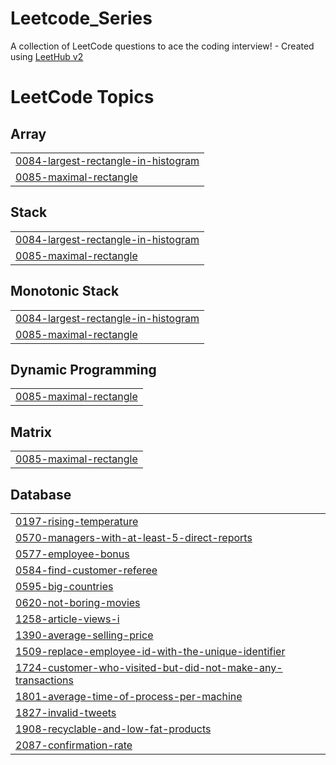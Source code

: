 # Leetcode_Series
A collection of LeetCode questions to ace the coding interview! - Created using [LeetHub v2](https://github.com/arunbhardwaj/LeetHub-2.0)

<!---LeetCode Topics Start-->
# LeetCode Topics
## Array
|  |
| ------- |
| [0084-largest-rectangle-in-histogram](https://github.com/botkumar01/Leetcode_Series/tree/master/0084-largest-rectangle-in-histogram) |
| [0085-maximal-rectangle](https://github.com/botkumar01/Leetcode_Series/tree/master/0085-maximal-rectangle) |
## Stack
|  |
| ------- |
| [0084-largest-rectangle-in-histogram](https://github.com/botkumar01/Leetcode_Series/tree/master/0084-largest-rectangle-in-histogram) |
| [0085-maximal-rectangle](https://github.com/botkumar01/Leetcode_Series/tree/master/0085-maximal-rectangle) |
## Monotonic Stack
|  |
| ------- |
| [0084-largest-rectangle-in-histogram](https://github.com/botkumar01/Leetcode_Series/tree/master/0084-largest-rectangle-in-histogram) |
| [0085-maximal-rectangle](https://github.com/botkumar01/Leetcode_Series/tree/master/0085-maximal-rectangle) |
## Dynamic Programming
|  |
| ------- |
| [0085-maximal-rectangle](https://github.com/botkumar01/Leetcode_Series/tree/master/0085-maximal-rectangle) |
## Matrix
|  |
| ------- |
| [0085-maximal-rectangle](https://github.com/botkumar01/Leetcode_Series/tree/master/0085-maximal-rectangle) |
## Database
|  |
| ------- |
| [0197-rising-temperature](https://github.com/botkumar01/Leetcode_Series/tree/master/0197-rising-temperature) |
| [0570-managers-with-at-least-5-direct-reports](https://github.com/botkumar01/Leetcode_Series/tree/master/0570-managers-with-at-least-5-direct-reports) |
| [0577-employee-bonus](https://github.com/botkumar01/Leetcode_Series/tree/master/0577-employee-bonus) |
| [0584-find-customer-referee](https://github.com/botkumar01/Leetcode_Series/tree/master/0584-find-customer-referee) |
| [0595-big-countries](https://github.com/botkumar01/Leetcode_Series/tree/master/0595-big-countries) |
| [0620-not-boring-movies](https://github.com/botkumar01/Leetcode_Series/tree/master/0620-not-boring-movies) |
| [1258-article-views-i](https://github.com/botkumar01/Leetcode_Series/tree/master/1258-article-views-i) |
| [1390-average-selling-price](https://github.com/botkumar01/Leetcode_Series/tree/master/1390-average-selling-price) |
| [1509-replace-employee-id-with-the-unique-identifier](https://github.com/botkumar01/Leetcode_Series/tree/master/1509-replace-employee-id-with-the-unique-identifier) |
| [1724-customer-who-visited-but-did-not-make-any-transactions](https://github.com/botkumar01/Leetcode_Series/tree/master/1724-customer-who-visited-but-did-not-make-any-transactions) |
| [1801-average-time-of-process-per-machine](https://github.com/botkumar01/Leetcode_Series/tree/master/1801-average-time-of-process-per-machine) |
| [1827-invalid-tweets](https://github.com/botkumar01/Leetcode_Series/tree/master/1827-invalid-tweets) |
| [1908-recyclable-and-low-fat-products](https://github.com/botkumar01/Leetcode_Series/tree/master/1908-recyclable-and-low-fat-products) |
| [2087-confirmation-rate](https://github.com/botkumar01/Leetcode_Series/tree/master/2087-confirmation-rate) |
<!---LeetCode Topics End-->